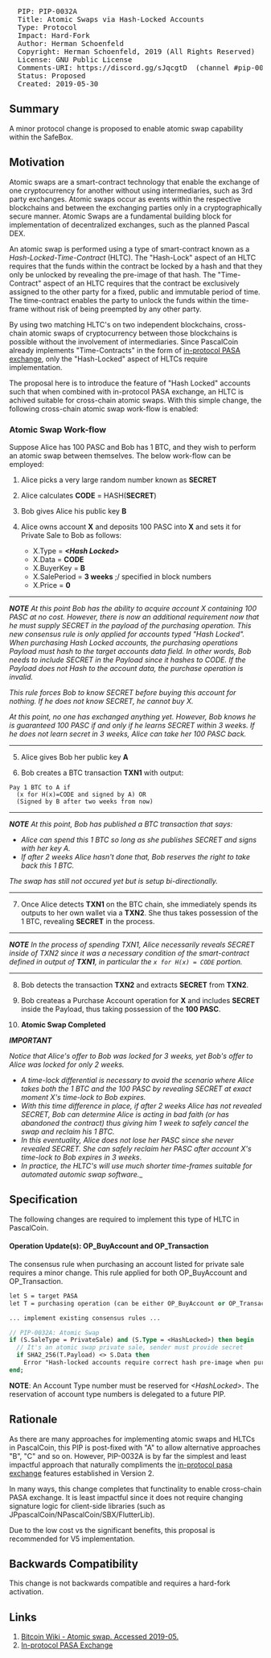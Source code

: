 <pre>
  PIP: PIP-0032A
  Title: Atomic Swaps via Hash-Locked Accounts
  Type: Protocol
  Impact: Hard-Fork
  Author: Herman Schoenfeld <herman@sphere10.com>  
  Copyright: Herman Schoenfeld, 2019 (All Rights Reserved)
  License: GNU Public License 
  Comments-URI: https://discord.gg/sJqcgtD  (channel #pip-0032)
  Status: Proposed
  Created: 2019-05-30
</pre>

## Summary

A minor protocol change is proposed to enable atomic swap capability within the SafeBox.

## Motivation

Atomic swaps are a smart-contract technology that enable the exchange of one cryptocurrency for another without using intermediaries, such as 3rd party exchanges.  Atomic swaps occur as events within the respective blockchains and between the exchanging parties only in a cryptographically secure manner.  Atomic Swaps are a fundamental building block for implementation of decentralized exchanges, such as the planned Pascal DEX. 

An atomic swap is performed using a type of smart-contract known as a _Hash-Locked-Time-Contract_ (HLTC). The "Hash-Lock" aspect of an HLTC requires that the funds within the contract be locked by a hash and that they only be unlocked by revealing the pre-image of that hash. The "Time-Contract" aspect of an HLTC requires that the contract be exclusively assigned to the other party for a fixed, public and immutable period of time. The time-contract enables the party to unlock the funds within the time-frame without risk of being preempted by any other party. 

By using two matching HLTC's on two independent blockchains, cross-chain atomic swaps of cryptocurrency between those blockchains is possible without the involvement of intermediaries.  Since PascalCoin already implements "Time-Contracts" in the form of [in-protocol PASA exchange][2], only the "Hash-Locked" aspect of HLTCs require implementation.

The proposal here is to introduce the feature of "Hash Locked" accounts such that when combined with in-protocol PASA exchange, an HLTC is achived suitable for cross-chain atomic swaps. With this simple change, the following cross-chain atomic swap work-flow is enabled:

### Atomic Swap Work-flow

Suppose Alice has 100 PASC and Bob has 1 BTC, and they wish to perform an atomic swap between themselves. The below work-flow can be employed:

1. Alice picks a very large random number known as **SECRET**

2. Alice calculates **CODE** = HASH(**SECRET**)

3. Bob gives Alice his public key **B**

4. Alice owns account **X** and deposits 100 PASC into **X** and sets it for Private Sale to Bob as follows:
  
   - X.Type = ***\<Hash Locked>*** 
   - X.Data = **CODE**
   - X.BuyerKey = **B**
   - X.SalePeriod = **3 weeks** ;/ specified in block numbers
   - X.Price = **0**   

----
_**NOTE**  At this point Bob has the ability to acquire account X containing 100 PASC at no cost. However, there is now an additional requirement now that he must supply SECRET in the payload of the purchasing operation.  This new consensus rule is only applied for accounts typed "Hash Locked". When purchasing Hash Locked accounts, the purchasing operations Payload must hash to the target accounts data field. In other words, Bob needs to include SECRET in the Payload since it hashes to CODE. If the Payload does not Hash to the account data, the purchase operation is invalid._ 

_This rule forces Bob to know SECRET before buying this account for nothing. If he does not know SECRET, he cannot buy X._

_At this point, no one has exchanged anything yet. However, Bob knows he is guaranteed 100 PASC if and only if he learns SECRET within 3 weeks. If he does not learn secret in 3 weeks, Alice can take her 100 PASC back._

----

5. Alice gives Bob her public key **A**

6. Bob creates a BTC transaction **TXN1** with output: 
```
Pay 1 BTC to A if 
  (x for H(x)=CODE and signed by A) OR 
  (Signed by B after two weeks from now)
```
----
_**NOTE** At this point, Bob has published a BTC transaction that says:_
* _Alice can spend this 1 BTC so long as she publishes SECRET and signs with her key A._
* _If after 2 weeks Alice hasn't done that, Bob reserves the right to take back this 1 BTC._

_The swap has still not occured yet but is setup bi-directionally._

---

7. Once Alice detects **TXN1** on the BTC chain, she immediately spends its outputs to her own wallet via a **TXN2**. She thus takes possession of the 1 BTC, revealing **SECRET** in the process.

----
_**NOTE** In the process of spending TXN1, Alice necessarily reveals SECRET inside of TXN2 since it was a necessary condition of the smart-contract defined in output of **TXN1**, in particular the ```x for H(x) = CODE``` portion._

----

8. Bob detects the transaction **TXN2** and extracts **SECRET** from **TXN2**.

9. Bob createas a Purchase Account operation for **X** and includes **SECRET** inside the Payload, thus taking possession of the **100 PASC**. 
 
10. **Atomic Swap Completed**


_**IMPORTANT**_ 

_Notice that Alice's offer to Bob was locked for 3 weeks, yet Bob's offer to Alice was locked for only 2 weeks._
* _A time-lock differential is necessary to avoid the scenario where Alice takes both the 1 BTC and the 100 PASC by revealing SECRET at exact moment X's time-lock to Bob expires._
* _With this time difference in place, if after 2 weeks Alice has not revealed SECRET, Bob can determine Alice is acting in bad faith (or has abandoned the contract) thus giving him 1 week to safely cancel the swap and reclaim his 1 BTC._ 
* _In this eventuality, Alice does not lose her PASC since she never revealed SECRET. She can safely reclaim her PASC after account X's time-lock to Bob expires in 3 weeks_.
* _In practice, the HLTC's will use much shorter time-frames suitable for automated automic swap software.__

## Specification

The following changes are required to implement this type of HLTC in PascalCoin.

#### Operation Update(s): OP_BuyAccount and OP_Transaction

The consensus rule when purchasing an account listed for private sale requires a minor change. This rule applied for both OP_BuyAccount and OP_Transaction.

```pascal
let S = target PASA
let T = purchasing operation (can be either OP_BuyAccount or OP_Transaction)

... implement existing consensus rules ...

// PIP-0032A: Atomic Swap 
if (S.SaleType = PrivateSale) and (S.Type = <HashLocked>) then begin
  // It's an atomic swap private sale, sender must provide secret
  if SHA2_256(T.Payload) <> S.Data then
    Error "Hash-locked accounts require correct hash pre-image when purchasing. Purchaser did not provide correct hash pre-image.";
end;
```

**NOTE**: An Account Type number must be reserved for _\<HashLocked>_. The reservation of account type numbers is delegated to a future PIP.

## Rationale

As there are many approaches for implementing atomic swaps and HLTCs in PascalCoin, this PIP is post-fixed with "A" to allow alternative approaches "B", "C" and so on. 
However, PIP-0032A is by far the simplest and least impactful approach that naturally compliments the [in-protocol pasa exchange][2] features established in Version 2. 

In many ways, this change completes that functinality to enable cross-chain PASA exchange. It is least impactful since it does not require changing signature logic for client-side libraries (such as JPpascalCoin/NPascalCoin/SBX/FlutterLib). 

Due to the low cost vs the significant benefits, this proposal is recommended for V5 implementation.

## Backwards Compatibility

This change is not backwards compatible and requires a hard-fork activation. 
 
## Links

1. [Bitcoin Wiki - Atomic swap. Accessed 2019-05.][1]
2. [In-protocol PASA Exchange][2]

[1]: https://en.bitcoin.it/wiki/Atomic_swap
[2]: https://github.com/PascalCoin/PascalCoin/blob/master/PIP/PIP-0002.md